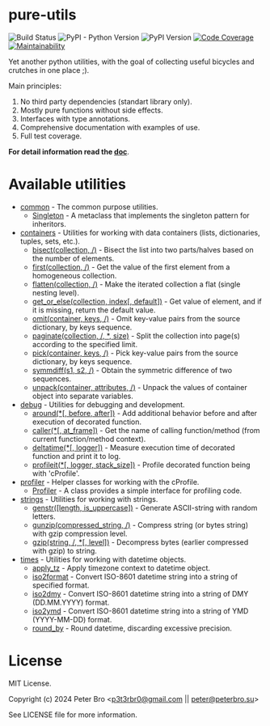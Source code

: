# pure-utils

![Build Status](https://github.com/p3t3rbr0/py3-pure-utils/actions/workflows/ci.yaml/badge.svg?branch=master)
![PyPI - Python Version](https://img.shields.io/pypi/pyversions/pure-utils)
![PyPI Version](https://img.shields.io/pypi/v/pure-utils)
[![Code Coverage](https://codecov.io/gh/p3t3rbr0/py3-pure-utils/graph/badge.svg?token=283H0MAGUP)](https://codecov.io/gh/p3t3rbr0/py3-pure-utils)
[![Maintainability](https://api.codeclimate.com/v1/badges/14f70c48db708a419309/maintainability)](https://codeclimate.com/github/p3t3rbr0/py3-pure-utils/maintainability)

Yet another python utilities, with the goal of collecting useful bicycles and crutches in one place ;).

Main principles:

1. No third party dependencies (standart library only).
2. Mostly pure functions without side effects.
3. Interfaces with type annotations.
4. Comprehensive documentation with examples of use.
5. Full test coverage.

**For detail information read the [doc](https://p3t3rbr0.github.io/py3-pure-utils/)**.

# Available utilities

* [common](https://p3t3rbr0.github.io/py3-pure-utils/refs/common.html) - The common purpose utilities.
  * [Singleton](https://p3t3rbr0.github.io/py3-pure-utils/refs/common.html#common.Singleton) - A metaclass that implements the singleton pattern for inheritors.
* [containers](https://p3t3rbr0.github.io/py3-pure-utils/refs/containers.html) - Utilities for working with data containers (lists, dictionaries, tuples, sets, etc.).
  * [bisect(collection, /)](https://p3t3rbr0.github.io/py3-pure-utils/refs/containers.html#containers.bisect) - Bisect the list into two parts/halves based on the number of elements.
  * [first(collection, /)](https://p3t3rbr0.github.io/py3-pure-utils/refs/containers.html#containers.first) - Get the value of the first element from a homogeneous collection.
  * [flatten(collection, /)](https://p3t3rbr0.github.io/py3-pure-utils/refs/containers.html#containers.flatten) - Make the iterated collection a flat (single nesting level).
  * [get_or_else(collection, index[, default])](https://p3t3rbr0.github.io/py3-pure-utils/refs/containers.html#containers.bisect) - Get value of element, and if it is missing, return the default value.
  * [omit(container, keys, /)](https://p3t3rbr0.github.io/py3-pure-utils/refs/containers.html#containers.omit) - Omit key-value pairs from the source dictionary, by keys sequence.
  * [paginate(collection, /, *, size)](https://p3t3rbr0.github.io/py3-pure-utils/refs/containers.html#containers.paginate) - Split the collection into page(s) according to the specified limit.
  * [pick(container, keys, /)](https://p3t3rbr0.github.io/py3-pure-utils/refs/containers.html#containers.pick) - Pick key-value pairs from the source dictionary, by keys sequence.
  * [symmdiff(s1, s2, /)](https://p3t3rbr0.github.io/py3-pure-utils/refs/containers.html#containers.symmdiff) - Obtain the symmetric difference of two sequences.
  * [unpack(container, attributes, /)](https://p3t3rbr0.github.io/py3-pure-utils/refs/containers.html#containers.unpack) - Unpack the values of container object into separate variables.
* [debug](https://p3t3rbr0.github.io/py3-pure-utils/refs/debug.html) - Utilities for debugging and development.
  * [around(*[, before, after])](https://p3t3rbr0.github.io/py3-pure-utils/refs/debug.html#debug.around) - Add additional behavior before and after execution of decorated function.
  * [caller(*[, at_frame])](https://p3t3rbr0.github.io/py3-pure-utils/refs/debug.html#debug.caller) - Get the name of calling function/method (from current function/method context).
  * [deltatime(*[, logger])](https://p3t3rbr0.github.io/py3-pure-utils/refs/debug.html#debug.deltatime) - Measure execution time of decorated function and print it to log.
  * [profileit(*[, logger, stack_size])](https://p3t3rbr0.github.io/py3-pure-utils/refs/debug.html#debug.profileit) - Profile decorated function being with 'cProfile'.
* [profiler](https://p3t3rbr0.github.io/py3-pure-utils/refs/profiler.html) - Helper classes for working with the cProfile.
  * [Profiler](https://p3t3rbr0.github.io/py3-pure-utils/refs/profiler.html#profiler.Profiler) - A class provides a simple interface for profiling code.
* [strings](https://p3t3rbr0.github.io/py3-pure-utils/refs/strings.html) - Utilities for working with strings.
  * [genstr([length, is_uppercase])](https://p3t3rbr0.github.io/py3-pure-utils/refs/strings.html#strings.genstr) - Generate ASCII-string with random letters.
  * [gunzip(compressed_string, /)](https://p3t3rbr0.github.io/py3-pure-utils/refs/strings.html#strings.gzip) - Compress string (or bytes string) with gzip compression level.
  * [gzip(string, /, *[, level])](https://p3t3rbr0.github.io/py3-pure-utils/refs/strings.html#strings.gunzip) - Decompress bytes (earlier compressed with gzip) to string.
* [times](https://p3t3rbr0.github.io/py3-pure-utils/refs/times.html) - Utilities for working with datetime objects.
  * [apply_tz](https://p3t3rbr0.github.io/py3-pure-utils/refs/times.html#times.apply_tz) - Apply timezone context to datetime object.
  * [iso2format](https://p3t3rbr0.github.io/py3-pure-utils/refs/times.html#times.iso2format) - Convert ISO-8601 datetime string into a string of specified format.
  * [iso2dmy](https://p3t3rbr0.github.io/py3-pure-utils/refs/times.html#times.iso2dmy) - Convert ISO-8601 datetime string into a string of DMY (DD.MM.YYYY) format.
  * [iso2ymd](https://p3t3rbr0.github.io/py3-pure-utils/refs/times.html#times.iso2ymd) - Convert ISO-8601 datetime string into a string of YMD (YYYY-MM-DD) format.
  * [round_by](https://p3t3rbr0.github.io/py3-pure-utils/refs/times.html#times.round_by) - Round datetime, discarding excessive precision.

# License

MIT License.

Copyright (c) 2024 Peter Bro <p3t3rbr0@gmail.com || peter@peterbro.su>

See LICENSE file for more information.

